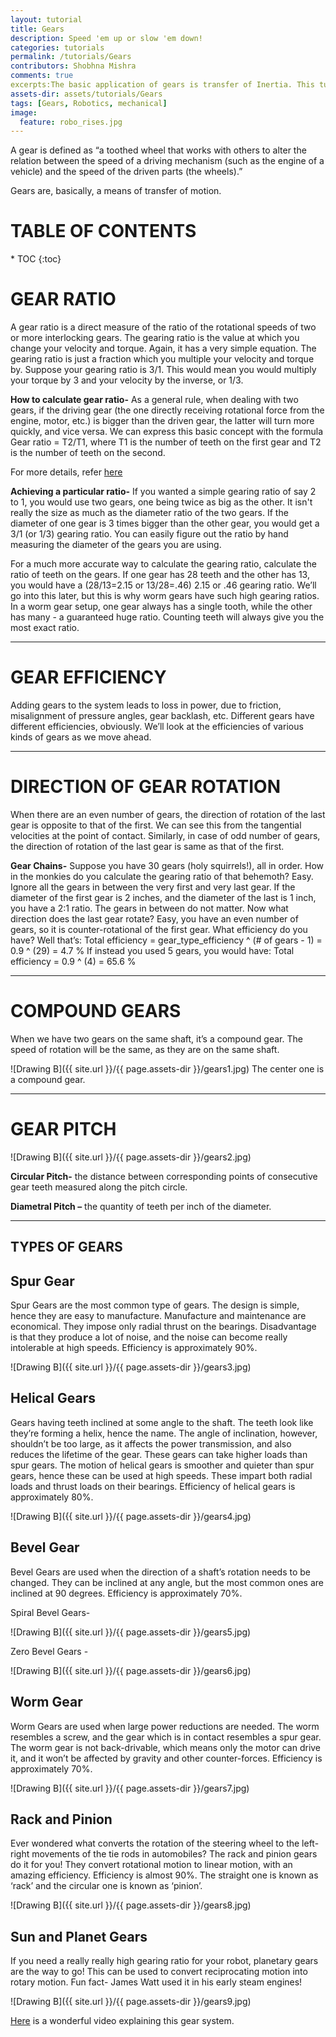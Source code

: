 ```yaml
---
layout: tutorial
title: Gears
description: Speed 'em up or slow 'em down!
categories: tutorials
permalink: /tutorials/Gears
contributors: Shobhna Mishra
comments: true
excerpts:The basic application of gears is transfer of Inertia. This tutorial explains about different types of gears and calculation of gear ratio.
assets-dir: assets/tutorials/Gears
tags: [Gears, Robotics, mechanical]
image:
  feature: robo_rises.jpg
---
```


A gear is defined as “a toothed wheel that works with others to alter the relation between the speed of a driving mechanism (such as the engine of a vehicle) and the speed of the driven parts (the wheels).”

Gears are, basically, a means of transfer of motion.

<h1> TABLE OF CONTENTS </h1>
* TOC
{:toc}

# GEAR RATIO

A gear ratio is a direct measure of the ratio of the rotational speeds of two or more interlocking gears. 
The gearing ratio is the value at which you change your velocity and torque. Again, it has a very simple equation. The gearing ratio is just a fraction which you multiple your velocity and torque by.
Suppose your gearing ratio is 3/1. This would mean you would multiply your torque by 3 and your velocity by the inverse, or 1/3.

**How to calculate gear ratio-** As a general rule, when dealing with two gears, if the driving gear (the one directly receiving rotational force from the engine, motor, etc.) is bigger than the driven gear, the latter will turn more quickly, and vice versa. We can express this basic concept with the formula Gear ratio = T2/T1, where T1 is the number of teeth on the first gear and T2 is the number of teeth on the second.

For more details, refer [here]( http://www.wikihow.com/Determine-Gear-Ratio )

**Achieving a particular ratio-** If you wanted a simple gearing ratio of say 2 to 1, you would use two gears, one being twice as big as the other. It isn't really the size as much as the diameter ratio of the two gears. If the diameter of one gear is 3 times bigger than the other gear, you would get a 3/1 (or 1/3) gearing ratio. You can easily figure out the ratio by hand measuring the diameter of the gears you are using.

For a much more accurate way to calculate the gearing ratio, calculate the ratio of teeth on the gears. If one gear has 28 teeth and the other has 13, you would have a (28/13=2.15 or 13/28=.46) 2.15 or .46 gearing ratio. We’ll go into this later, but this is why worm gears have such high gearing ratios. In a worm gear setup, one gear always has a single tooth, while the other has many - a guaranteed huge ratio. Counting teeth will always give you the most exact ratio.
<hr>

# GEAR EFFICIENCY

Adding gears to the system leads to loss in power, due to friction, misalignment of pressure angles, gear backlash, etc. Different gears have different efficiencies, obviously. We’ll look at the efficiencies of various kinds of gears as we move ahead.
<HR>

# DIRECTION OF GEAR ROTATION

When there are an even number of gears, the direction of rotation of the last gear is opposite to that of the first. We can see this from the tangential velocities at the point of contact.
Similarly, in case of odd number of gears, the direction of rotation of the last gear is same as that of the first.

**Gear Chains-** Suppose you have 30 gears (holy squirrels!), all in order. How in the monkies do you calculate the gearing ratio of that behemoth? Easy. Ignore all the gears in between the very first and very last gear. If the diameter of the first gear is 2 inches, and the diameter of the last is 1 inch, you have a 2:1 ratio. The gears in between do not matter. Now what direction does the last gear rotate? Easy, you have an even number of gears, so it is counter-rotational of the first gear. What efficiency do you have? Well that’s:
Total efficiency = gear_type_efficiency ^ (# of gears - 1) = 0.9 ^ (29) = 4.7 %
If instead you used 5 gears, you would have:
Total efficiency = 0.9 ^ (4) = 65.6 %
<HR>

# COMPOUND GEARS
When we have two gears on the same shaft, it’s a compound gear. The speed of rotation will be the same, as they are on the same shaft.

![Drawing B]({{ site.url }}/{{ page.assets-dir }}/gears1.jpg)
The center one is a compound gear.
<HR>

# GEAR PITCH
![Drawing B]({{ site.url }}/{{ page.assets-dir }}/gears2.jpg)

**Circular Pitch-** the distance between corresponding points of consecutive gear teeth measured along the pitch circle.

**Diametral Pitch –** the quantity of teeth per inch of the diameter.
<HR>

## TYPES OF GEARS

## Spur Gear
Spur Gears are the most common type of gears. The design is simple, hence they are easy to manufacture. Manufacture and maintenance are economical. They impose only radial thrust on the bearings. Disadvantage is that they produce a lot of noise, and the noise can become really intolerable at high speeds. Efficiency is approximately 90%.

![Drawing B]({{ site.url }}/{{ page.assets-dir }}/gears3.jpg)

## Helical Gears
Gears having teeth inclined at some angle to the shaft. The teeth look like they’re forming a helix, hence the name. The angle of inclination, however, shouldn’t be too large, as it affects the power transmission, and also reduces the lifetime of the gear. These gears can take higher loads than spur gears. The motion of helical gears is smoother and quieter than spur gears, hence these can be used at high speeds. These impart both radial loads and thrust loads on their bearings. Efficiency of helical gears is approximately 80%.

![Drawing B]({{ site.url }}/{{ page.assets-dir }}/gears4.jpg)

## Bevel Gear
Bevel Gears are used when the direction of a shaft’s rotation needs to be changed. They can be inclined at any angle, but the most common ones are inclined at 90 degrees. Efficiency is approximately 70%.

Spiral Bevel Gears-

![Drawing B]({{ site.url }}/{{ page.assets-dir }}/gears5.jpg)

Zero Bevel Gears - 

![Drawing B]({{ site.url }}/{{ page.assets-dir }}/gears6.jpg)

## Worm Gear
Worm Gears are used when large power reductions are needed. The worm resembles a screw, and the gear which is in contact resembles a spur gear. The worm gear is not back-drivable, which means only the motor can drive it, and it won’t be affected by gravity and other counter-forces. Efficiency is approximately 70%.

![Drawing B]({{ site.url }}/{{ page.assets-dir }}/gears7.jpg)

## Rack and Pinion
Ever wondered what converts the rotation of the steering wheel to the left-right movements of the tie rods in automobiles? The rack and pinion gears do it for you! They convert rotational motion to linear motion, with an amazing efficiency. Efficiency is almost 90%. The straight one is known as ‘rack’ and the circular one is known as ‘pinion’.

![Drawing B]({{ site.url }}/{{ page.assets-dir }}/gears8.jpg)

## Sun and Planet Gears
If you need a really really high gearing ratio for your robot, planetary gears are the way to go! This can be used to convert reciprocating motion into rotary motion. Fun fact- James Watt used it in his early steam engines!

![Drawing B]({{ site.url }}/{{ page.assets-dir }}/gears9.jpg)

[Here]( https://www.youtube.com/watch?v=JBB1sC7LCuQ&spfreload=10 ) is a wonderful video explaining this gear system.	
